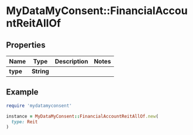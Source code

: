 # MyDataMyConsent::FinancialAccountReitAllOf

## Properties

| Name | Type | Description | Notes |
| ---- | ---- | ----------- | ----- |
| **type** | **String** |  |  |

## Example

```ruby
require 'mydatamyconsent'

instance = MyDataMyConsent::FinancialAccountReitAllOf.new(
  type: Reit
)
```

